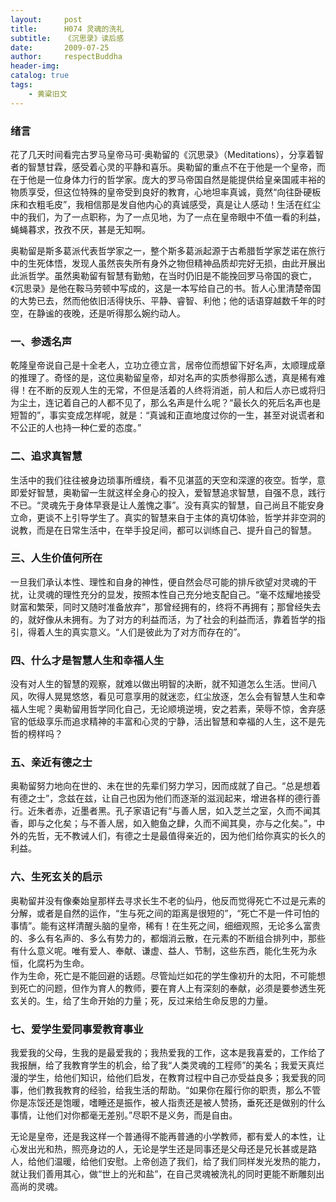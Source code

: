 ```yaml
---
layout:     post
title:      H074 灵魂的洗礼
subtitle:   《沉思录》读后感
date:       2009-07-25
author:     respectBuddha
header-img: 
catalog: true
tags:
    - 黄粱旧文
---
```


### 绪言

花了几天时间看完古罗马皇帝马可·奥勒留的《沉思录》（Meditations），分享着智者的智慧甘霖，感受着心灵的平静和喜乐。奥勒留的重点不在于他是一个皇帝，而在于他是一位身体力行的哲学家。庞大的罗马帝国自然是能提供给皇亲国戚丰裕的物质享受，但这位特殊的皇帝受到良好的教育，心地坦率真诚，竟然“向往卧硬板床和衣粗毛皮”，我相信那是发自他内心的真诚感受，真是让人感动！生活在红尘中的我们，为了一点职称，为了一点见地，为了一点在皇帝眼中不值一看的利益，蝇蝇暮求，孜孜不厌，甚是无知啊。

奥勒留是斯多葛派代表哲学家之一，整个斯多葛派起源于古希腊哲学家芝诺在旅行中的生死体悟，发现人虽然丧失所有身外之物但精神品质却完好无损，由此开展出此派哲学。虽然奥勒留有智慧有勤勉，在当时仍旧是不能挽回罗马帝国的衰亡，《沉思录》是他在鞍马劳顿中写成的，这是一本写给自己的书。哲人心里清楚帝国的大势已去，然而他依旧活得快乐、平静、睿智、利他；他的话语穿越数千年的时空，在静谧的夜晚，还是听得那么婉约动人。

### 一、参透名声

乾隆皇帝说自己是十全老人，立功立德立言，居帝位而想留下好名声，太顺理成章的推理了。奇怪的是，这位奥勒留皇帝，却对名声的实质参得那么透，真是稀有难得！在不断的反观人生的无常，不但是活着的人终将消逝，前人和后人亦已或将归为尘土，连记着自己的人都不见了，那么名声是什么呢？“最长久的死后名声也是短暂的”，事实变成怎样呢，就是：“真诚和正直地度过你的一生，甚至对说谎者和不公正的人也持一种仁爱的态度。”

### 二、追求真智慧

生活中的我们往往被身边琐事所缠绕，看不见湛蓝的天空和深邃的夜空。哲学，意即爱好智慧，奥勒留一生就这样全身心的投入，爱智慧追求智慧，自强不息，践行不已。“灵魂先于身体早衰是让人羞愧之事”。没有真实的智慧，自己尚且不能安身立命，更谈不上引导学生了。真实的智慧来自于主体的真切体验，哲学并非空洞的说教，而是在日常生活中，在举手投足间，都可以训练自己、提升自己的智慧。
 
### 三、人生价值何所在

一旦我们承认本性、理性和自身的神性，便自然会尽可能的排斥欲望对灵魂的干扰，让灵魂的理性充分的显发，按照本性自己充分地支配自己。“毫不炫耀地接受财富和繁荣，同时又随时准备放弃”，那曾经拥有的，终将不再拥有；那曾经失去的，就好像从未拥有。为了对方的利益而活，为了社会的利益而活，靠着哲学的指引，得着人生的真实意义。“人们是彼此为了对方而存在的”。

### 四、什么才是智慧人生和幸福人生

没有对人生的智慧的观察，就难以做出明智的决断，就不知道怎么生活。世间八风，吹得人晃晃悠悠，看见可意享用的就迷恋，红尘放逐，怎么会有智慧人生和幸福人生呢？奥勒留用哲学同化自己，无论顺境逆境，安之若素，荣辱不惊，舍弃感官的低级享乐而追求精神的丰富和心灵的宁静，活出智慧和幸福的人生，这不是先哲的榜样吗？

### 五、亲近有德之士

奥勒留努力地向在世的、未在世的先辈们努力学习，因而成就了自己。“总是想着有德之士”，念兹在兹，让自己也因为他们而逐渐的滋润起来，增进各样的德行善行。近朱者赤，近墨者黑。孔子家语记有“与善人居，如入芝兰之室，久而不闻其香，即与之化矣；与不善人居，如入鲍鱼之肆，久而不闻其臭，亦与之化矣。”，中外的先哲，无不教诫人们，有德之士是最值得亲近的，因为他们给你真实的长久的利益。

### 六、生死玄关的启示

奥勒留并没有像秦始皇那样去寻求长生不老的仙丹，他反而觉得死亡不过是元素的分解，或者是自然的运作，“生与死之间的距离是很短的”，“死亡不是一件可怕的事情”。能有这样清醒头脑的皇帝，稀有！在生死之间，细细观照，无论多么富贵的、多么有名声的、多么有势力的，都烟消云散，在元素的不断组合排列中，那些有什么意义呢。唯有爱人、奉献、谦虚、益人、节制，这些东西，能化生死为永恒，化腐朽为生命。  
作为生命，死亡是不能回避的话题。尽管灿烂如花的学生像初升的太阳，不可能想到死亡的问题，但作为育人的教师，要在育人上有深刻的奉献，必须是要参透生死玄关的。生，给了生命开始的力量；死，反过来给生命反思的力量。

### 七、爱学生爱同事爱教育事业

我爱我的父母，生我的是最爱我的；我热爱我的工作，这本是我喜爱的，工作给了我报酬，给了我教育学生的机会，给了我“人类灵魂的工程师”的美名；我爱天真烂漫的学生，给他们知识，给他们启发，在教育过程中自己亦受益良多；我爱我的同事，他们教我教育的经验，给我生活的帮助。“如果你在履行你的职责，那么不管你是冻馁还是饱暖，嗜睡还是振作，被人指责还是被人赞扬，垂死还是做别的什么事情，让他们对你都毫无差别。”尽职不是义务，而是自由。

无论是皇帝，还是我这样一个普通得不能再普通的小学教师，都有爱人的本性，让心发出光和热，照亮身边的人，无论是学生还是同事还是父母还是兄长甚或是路人，给他们温暖，给他们安慰。上帝创造了我们，给了我们同样发光发热的能力，就让我们善用其心，做“世上的光和盐”，在自己灵魂被洗礼的同时更能不断雕刻出高尚的灵魂。